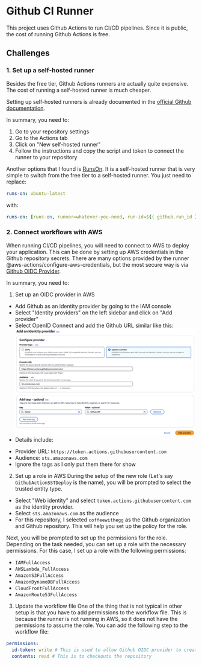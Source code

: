 # Github CI Runner

This project uses Github Actions to run CI/CD pipelines. Since it is public, the cost
of running Github Actions is free.

## Challenges

### 1. Set up a self-hosted runner

Besides the free tier, Github Actions runners are actually quite expensive. The cost
of running a self-hosted runner is much cheaper.

Setting up self-hosted runners is already documented in the [official Github documentation](https://docs.github.com/en/actions/hosting-your-own-runners/adding-self-hosted-runners).

In summary, you need to:

1.  Go to your repository settings
2.  Go to the Actions tab
3.  Click on "New self-hosted runner"
4.  Follow the instructions and copy the script and token to connect the runner to your repository

Another options that I found is [RunsOn](https://github.com/runs-on/runs-on).
It is a self-hosted runner that is very simple to switch from the free tier to a self-hosted runner.
You just need to replace:

```yaml
runs-on: ubuntu-latest
```

with:

```yaml
runs-on: [runs-on, runner=whatever-you-need, run-id=${{ github.run_id }}]
```

### 2. Connect workflows with AWS

When running CI/CD pipelines, you will need to connect to AWS to deploy your application.
This can be done by setting up AWS credentials in the Github repository secrets.
There are many options provided by the runner @aws-actions/configure-aws-credentials, but
the most secure way is via [Github OIDC Provider](https://docs.github.com/en/actions/security-for-github-actions/security-hardening-your-deployments/configuring-openid-connect-in-amazon-web-services).

In summary, you need to:

1. Set up an OIDC provider in AWS

- Add Github as an identity provider by going to the IAM console
- Select "Identity providers" on the left sidebar and click on "Add provider"
- Select OpenID Connect and add the Github URL similar like this:
  ![Github OIDC Provider Setup](./assets/add-github-idp.png)
- Details include:

* Provider URL: `https://token.actions.githubusercontent.com`
* Audience: `sts.amazonaws.com`
* Ignore the tags as I only put them there for show

2. Set up a role in AWS
   During the setup of the new role (Let's say `GithubActionSSTDeploy` is the name), you will be prompted to select the trusted entity type.

- Select "Web identity" and select `token.actions.githubusercontent.com` as the identity provider.
- Select `sts.amazonaws.com` as the audience
- For this repository, I selected `coffeewithegg` as the Github organization and Github repository.
  This will help you set up the policy for the role.

Next, you will be prompted to set up the permissions for the role.
Depending on the task needed, you can set up a role with the necessary permissions.
For this case, I set up a role with the following permissions:

- `IAMFullAccess`
- `AWSLambda_FullAccess`
- `AmazonS3FullAccess`
- `AmazonDynamoDBFullAccess`
- `CloudFrontFullAccess`
- `AmazonRoute53FullAccess`

3. Update the workflow file
   One of the thing that is not typical in other setup is that you have to add permissions to the workflow file.
   This is because the runner is not running in AWS, so it does not have the permissions to assume the role.
   You can add the following step to the workflow file:

```yaml
permissions:
  id-token: write # This is used to allow Github OIDC provider to create a JWT token
  contents: read # This is to checkouts the repository
```

